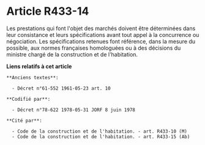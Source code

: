 # Article R433-14

Les prestations qui font l'objet des marchés doivent être déterminées dans leur consistance et leurs spécifications avant
tout appel à la concurrence ou négociation. Les spécifications retenues font référence, dans la mesure du possible, aux
normes françaises homologuées ou à des décisions du ministre chargé de la construction et de l'habitation.

**Liens relatifs à cet article**

	**Anciens textes**:

	  - Décret n°61-552 1961-05-23 art. 10

	**Codifié par**:

	  - Décret n°78-622 1978-05-31 JORF 8 juin 1978

	**Cité par**:

	  - Code de la construction et de l'habitation. - art. R433-10 (M)
	  - Code de la construction et de l'habitation. - art. R433-15 (Ab)
